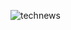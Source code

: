 ![technews](https://github.com/rsolomonjr/restapi/master/technews.png?raw=true](https://raw.githubusercontent.com/rsolomonjr/restapi/main/technews.png))

